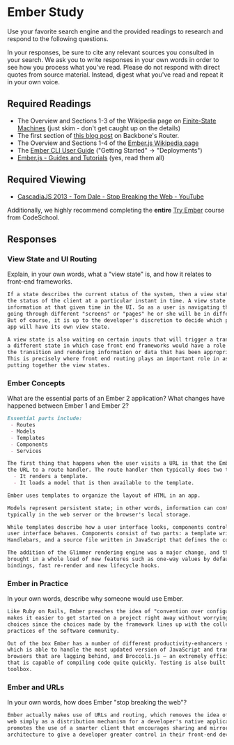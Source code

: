 # Ember Study

Use your favorite search engine and the provided readings to research and
respond to the following questions.

In your responses, be sure to cite any relevant sources you consulted in your
search. We ask you to write responses in your own words in order to see how you
process what you've read. Please do not respond with direct quotes from source
material. Instead, digest what you've read and repeat it in your own voice.

## Required Readings

-   The Overview and Sections 1-3 of the Wikipedia page on [Finite-State Machines](https://en.wikipedia.org/wiki/Finite-state_machine)
    (just skim - don't get caught up on the details)
-   The first section of [this blog post](http://pragmatic-backbone.com/routing-and-controllers) on
    Backbone's Router.
-   The Overview and Sections 1-4 of the [Ember.js Wikipedia page](https://en.wikipedia.org/wiki/Ember.js)
-   The [Ember CLI User Guide](http://ember-cli.com/user-guide/)
    ("Getting Started" -> "Deployments")
-   [Ember.js - Guides and Tutorials](https://guides.emberjs.com/v2.4.0/) (yes,
    read them all)

## Required Viewing

-   [CascadiaJS 2013 - Tom Dale - Stop Breaking the Web - YouTube](https://www.youtube.com/watch?v=BQ6at0addi4)

Additionally, we highly recommend completing the **entire** [Try
Ember](https://www.codeschool.com/courses/try-ember) course from CodeSchool.

## Responses

### View State and UI Routing

Explain, in your own words, what a "view state" is, and how it relates to
 front-end frameworks.

```md
If a state describes the current status of the system, then a view state describes
the status of the client at a particular instant in time. A view state has all the stored
information at that given time in the UI. So as a user is navigating the application,
going through different "screens" or "pages" he or she will be in different view states.
But of course, it is up to the developer's discretion to decide which parts of the
app will have its own view state.   

A view state is also waiting on certain inputs that will trigger a transition to
a different state in which case front end frameworks would have a role in executing
the transition and rendering information or data that has been appropriated to such state.
This is precisely where front end routing plays an important role in assembling and
putting together the view states.
```

### Ember Concepts

What are the essential parts of an Ember 2 application?
What changes have happened between Ember 1 and Ember 2?

```md
Essential parts include:
 - Routes
 - Models
 - Templates
 - Components
 - Services

The first thing that happens when the user visits a URL is that the Ember router maps
the URL to a route handler. The route handler then typically does two things:
  - It renders a template.
  - It loads a model that is then available to the template.

Ember uses templates to organize the layout of HTML in an app.

Models represent persistent state; in other words, information can continue to exist,
typically in the web server or the browser's local storage.

While templates describe how a user interface looks, components control how the
user interface behaves. Components consist of two parts: a template written in
Handlebars, and a source file written in JavaScript that defines the component's behavior.

The addition of the Glimmer rendering engine was a major change, and that in itself
brought in a whole load of new features such as one-way values by default for template
bindings, fast re-render and new lifecycle hooks.
```

### Ember in Practice

In your own words, describe why someone would use Ember.

```md
Like Ruby on Rails, Ember preaches the idea of "convention over configuration". This
makes it easier to get started on a project right away without worrying about so many
choices since the choices made by the framework lines up with the collective best
practices of the software community.

Out of the box Ember has a number of different productivity-enhancers such as Babel.js,
which is able to handle the most updated version of JavaScript and transcribe to
browsers that are lagging behind, and Broccoli.js – an extremely efficient build system
that is capable of compiling code quite quickly. Testing is also built in the Ember
toolbox.

```

### Ember and URLs

In your own words, how does Ember "stop breaking the web"?

```md
Ember actually makes use of URLs and routing, which removes the idea of using the
web simply as a distribution mechanism for a developer's native application, and
promotes the use of a smarter client that encourages sharing and mirrors the MVC
architecture to give a developer greater control in their front-end development process. 

```
